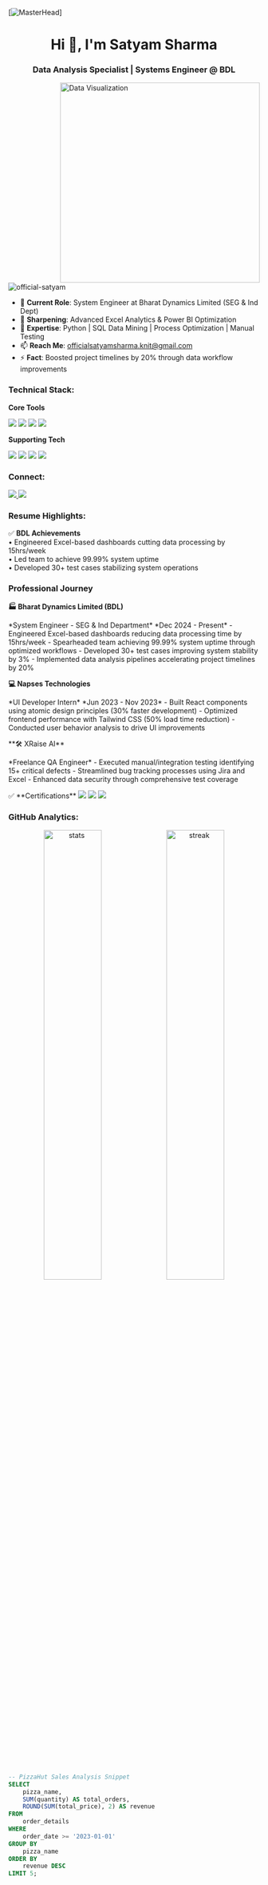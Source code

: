 [![MasterHead](https://media2.giphy.com/media/v1.Y2lkPTc5MGI3NjExMW01MG03ZmFyb3N6cDRmbzhsYW1uZmpidDU0MXRod28zMWpkN3dzaiZlcD12MV9pbnRlcm5hbF9naWZfYnlfaWQmY3Q9Zw/3oxRm9NLuGHvWCZcdO/giphy.gif)]
<h1 align="center">Hi 👋, I'm Satyam Sharma</h1>
<h3 align="center">Data Analysis Specialist | Systems Engineer @ BDL</h3>
<img align="right" alt="Data Visualization" width="400" src="https://cdn.dribbble.com/users/878331/screenshots/16153624/media/5232321eef1bfd3b3a3d7a8e4d8d6532.gif">

<p align="left"> <img src="https://komarev.com/ghpvc/?username=official-satyam&label=Profile%20views&color=0e75b6&style=flat" alt="official-satyam" /> </p>

- 🔭 **Current Role**: System Engineer at Bharat Dynamics Limited (SEG & Ind Dept)
- 🌱 **Sharpening**: Advanced Excel Analytics & Power BI Optimization
- 💬 **Expertise**: Python  | SQL Data Mining | Process Optimization | Manual Testing
- 📫 **Reach Me**: officialsatyamsharma.knit@gmail.com
- ⚡ **Fact**: Boosted project timelines by 20% through data workflow improvements

<h3 align="left">Technical Stack:</h3>

**Core Tools**  
<p align="left">
  <img src="https://img.shields.io/badge/Python-3776AB?style=for-the-badge&logo=python&logoColor=white">
  <img src="https://img.shields.io/badge/SQL-4479A1?style=for-the-badge&logo=mysql&logoColor=white">
  <img src="https://img.shields.io/badge/Excel-217346?style=for-the-badge&logo=microsoft-excel&logoColor=white">
  <img src="https://img.shields.io/badge/PowerBI-F2C811?style=for-the-badge&logo=powerbi&logoColor=black">
</p>

**Supporting Tech**  
<p align="left">
  <img src="https://img.shields.io/badge/Git-F05032?style=flat-square&logo=git&logoColor=white">
  <img src="https://img.shields.io/badge/Tableau-E97627?style=flat-square&logo=tableau&logoColor=white">
  <img src="https://img.shields.io/badge/Linux-FCC624?style=flat-square&logo=linux&logoColor=black">
  <img src="https://img.shields.io/badge/Jira-0052CC?style=flat-square&logo=jira&logoColor=white">
</p>

<h3 align="left">Connect:</h3>
<p align="left">
  <a href="https://linkedin.com/in/satyam-sharma-dev" target="blank">
    <img src="https://img.shields.io/badge/LinkedIn-0A66C2?style=for-the-badge&logo=linkedin&logoColor=white">
  </a>
  <a href="https://github.com/satyam-knit" target="blank">
    <img src="https://img.shields.io/badge/GitHub-181717?style=for-the-badge&logo=github&logoColor=white">
  </a>
</p>

<h3 align="left">Resume Highlights:</h3>

✅ **BDL Achievements**  
• Engineered Excel-based dashboards cutting data processing by 15hrs/week  
• Led team to achieve 99.99% system uptime  
• Developed 30+ test cases stabilizing system operations  


### Professional Journey

**🏭 Bharat Dynamics Limited (BDL)**  
<p>*System Engineer - SEG & Ind Department*  
*Dec 2024 - Present*  
- Engineered Excel-based dashboards reducing data processing time by 15hrs/week
- Spearheaded team achieving 99.99% system uptime through optimized workflows
- Developed 30+ test cases improving system stability by 3%
- Implemented data analysis pipelines accelerating project timelines by 20%</p>

**💻 Napses Technologies**  
<p>*UI Developer Intern*  
*Jun 2023 - Nov 2023*  
- Built React components using atomic design principles (30% faster development)
- Optimized frontend performance with Tailwind CSS (50% load time reduction)
- Conducted user behavior analysis to drive UI improvements
</p>
**🛠️ XRaise AI**  
<p>*Freelance QA Engineer*  
- Executed manual/integration testing identifying 15+ critical defects
- Streamlined bug tracking processes using Jira and Excel
- Enhanced data security through comprehensive test coverage
</p>
✅ **Certifications**  
<img src="https://img.shields.io/badge/Cloud_Computing-IIT_Kharagpur(Top_10%)-blue">  
<img src="https://img.shields.io/badge/Data_Structures-Scalers_Academy-orange">  
<img src="https://img.shields.io/badge/Power_BI-TechTip24-yellow">  

<h3 align="left">GitHub Analytics:</h3>

<p align="center">
  <img src="https://github-readme-stats.vercel.app/api?username=satyam-knit&show_icons=true&theme=merko&hide_border=true" alt="stats" width="48%">
  <img src="https://github-readme-streak-stats.herokuapp.com/?user=satyam-knit&theme=merko&hide_border=true" alt="streak" width="48%">
</p>

```sql
-- PizzaHut Sales Analysis Snippet
SELECT 
    pizza_name,
    SUM(quantity) AS total_orders,
    ROUND(SUM(total_price), 2) AS revenue
FROM 
    order_details
WHERE 
    order_date >= '2023-01-01'
GROUP BY 
    pizza_name
ORDER BY 
    revenue DESC
LIMIT 5;
